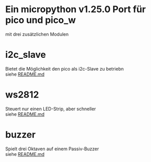 # Ein micropython v1.25.0 Port für pico und pico_w
mit drei zusätzlichen Modulen
# i2c_slave
Bietet die Möglichkeit den pico als i2c-Slave zu betriebn\
siehe [README.md](i2c_slave/README.md)
# ws2812
Steuert nur einen LED-Strip, aber schneller\
siehe [README.md](ws2812/README.md)
# buzzer
Spielt drei Oktaven auf einem Passiv-Buzzer\
siehe [README.md](buzzer/README.md)
